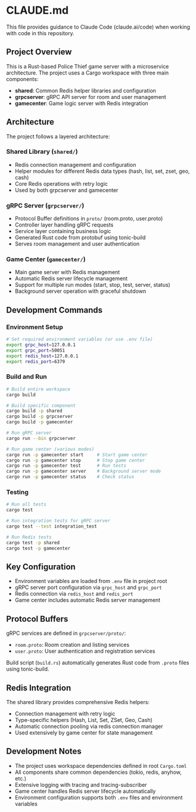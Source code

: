 # CLAUDE.md

This file provides guidance to Claude Code (claude.ai/code) when working with code in this repository.

## Project Overview

This is a Rust-based Police Thief game server with a microservice architecture. The project uses a Cargo workspace with three main components:

- **shared**: Common Redis helper libraries and configuration
- **grpcserver**: gRPC API server for room and user management
- **gamecenter**: Game logic server with Redis integration

## Architecture

The project follows a layered architecture:

### Shared Library (`shared/`)
- Redis connection management and configuration
- Helper modules for different Redis data types (hash, list, set, zset, geo, cash)
- Core Redis operations with retry logic
- Used by both grpcserver and gamecenter

### gRPC Server (`grpcserver/`)
- Protocol Buffer definitions in `proto/` (room.proto, user.proto)
- Controller layer handling gRPC requests
- Service layer containing business logic
- Generated Rust code from protobuf using tonic-build
- Serves room management and user authentication

### Game Center (`gamecenter/`)
- Main game server with Redis management
- Automatic Redis server lifecycle management
- Support for multiple run modes (start, stop, test, server, status)
- Background server operation with graceful shutdown

## Development Commands

### Environment Setup
```bash
# Set required environment variables (or use .env file)
export grpc_host=127.0.0.1
export grpc_port=50051
export redis_host=127.0.0.1
export redis_port=6379
```

### Build and Run
```bash
# Build entire workspace
cargo build

# Build specific component
cargo build -p shared
cargo build -p grpcserver
cargo build -p gamecenter

# Run gRPC server
cargo run --bin grpcserver

# Run game center (various modes)
cargo run -p gamecenter start     # Start game center
cargo run -p gamecenter stop      # Stop game center
cargo run -p gamecenter test      # Run tests
cargo run -p gamecenter server    # Background server mode
cargo run -p gamecenter status    # Check status
```

### Testing
```bash
# Run all tests
cargo test

# Run integration tests for gRPC server
cargo test --test integration_test

# Run Redis tests
cargo test -p shared
cargo test -p gamecenter
```

## Key Configuration

- Environment variables are loaded from `.env` file in project root
- gRPC server port configuration via `grpc_host` and `grpc_port`
- Redis connection via `redis_host` and `redis_port`
- Game center includes automatic Redis server management

## Protocol Buffers

gRPC services are defined in `grpcserver/proto/`:
- `room.proto`: Room creation and listing services
- `user.proto`: User authentication and registration services

Build script (`build.rs`) automatically generates Rust code from `.proto` files using tonic-build.

## Redis Integration

The shared library provides comprehensive Redis helpers:
- Connection management with retry logic
- Type-specific helpers (Hash, List, Set, ZSet, Geo, Cash)
- Automatic connection pooling via redis connection manager
- Used extensively by game center for state management

## Development Notes

- The project uses workspace dependencies defined in root `Cargo.toml`
- All components share common dependencies (tokio, redis, anyhow, etc.)
- Extensive logging with tracing and tracing-subscriber
- Game center handles Redis server lifecycle automatically
- Environment configuration supports both `.env` files and environment variables